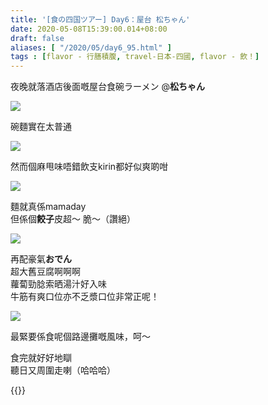 ```yaml
---
title: '[食の四国ツアー] Day6：屋台 松ちゃん'
date: 2020-05-08T15:39:00.014+08:00
draft: false
aliases: [ "/2020/05/day6_95.html" ]
tags : [flavor - 行膳積腹, travel-日本-四國, flavor - 飲！]
---
```


夜晚就落酒店後面嘅屋台食碗ラーメン @**松ちゃん**  

![](/images/shikoku6r.jpg)

碗麵實在太普通  

![](/images/shikoku6r1.jpg)

然而個麻甩味唔錯飲支kirin都好似爽啲咁  

![](/images/shikoku6r2.jpg)

麵就真係mamaday  
但係個**餃子**皮超～ 脆～（讚絕）  

![](/images/shikoku6r3.jpg)

再配豪氣**おでん**  
超大舊豆腐啊啊啊  
蘿蔔勁腍索晒湯汁好入味  
牛筋有爽口位亦不乏漿口位非常正呢！  

![](/images/shikoku6r4.jpg)

最緊要係食呢個路邊攤嘅風味，呵～  
  
食完就好好地瞓  
聽日又周圍走喇（哈哈哈）   

  
{{<shikoku>}}
